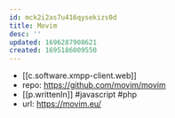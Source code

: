 ```yaml
---
id: mck2i2as7u416qysekizs0d
title: Movim
desc: ''
updated: 1696287908621
created: 1695186009550
---
```


- [[c.software.xmpp-client.web]]
- repo: https://github.com/movim/movim
- [[p.writtenIn]] #javascript #php
- url: https://movim.eu/